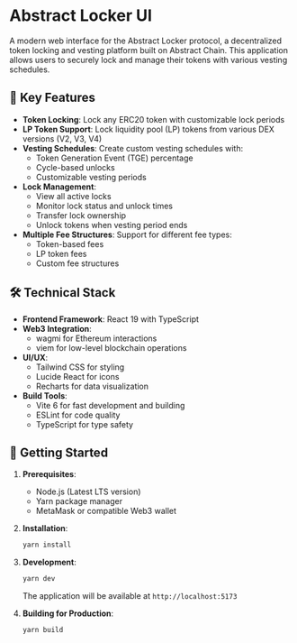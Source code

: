 # Abstract Locker UI

A modern web interface for the Abstract Locker protocol, a decentralized token locking and vesting platform built on Abstract Chain. This application allows users to securely lock and manage their tokens with various vesting schedules.

## 🌟 Key Features

- **Token Locking**: Lock any ERC20 token with customizable lock periods
- **LP Token Support**: Lock liquidity pool (LP) tokens from various DEX versions (V2, V3, V4)
- **Vesting Schedules**: Create custom vesting schedules with:
  - Token Generation Event (TGE) percentage
  - Cycle-based unlocks
  - Customizable vesting periods
- **Lock Management**:
  - View all active locks
  - Monitor lock status and unlock times
  - Transfer lock ownership
  - Unlock tokens when vesting period ends
- **Multiple Fee Structures**: Support for different fee types:
  - Token-based fees
  - LP token fees
  - Custom fee structures

## 🛠️ Technical Stack

- **Frontend Framework**: React 19 with TypeScript
- **Web3 Integration**:
  - wagmi for Ethereum interactions
  - viem for low-level blockchain operations
- **UI/UX**:
  - Tailwind CSS for styling
  - Lucide React for icons
  - Recharts for data visualization
- **Build Tools**:
  - Vite 6 for fast development and building
  - ESLint for code quality
  - TypeScript for type safety

## 🚀 Getting Started

1. **Prerequisites**:

   - Node.js (Latest LTS version)
   - Yarn package manager
   - MetaMask or compatible Web3 wallet

2. **Installation**:

   ```bash
   yarn install
   ```

3. **Development**:

   ```bash
   yarn dev
   ```

   The application will be available at `http://localhost:5173`

4. **Building for Production**:
   ```bash
   yarn build
   ```
